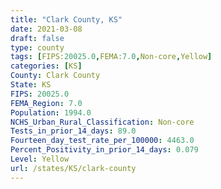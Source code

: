 ```yaml
---
title: "Clark County, KS"
date: 2021-03-08
draft: false
type: county
tags: [FIPS:20025.0,FEMA:7.0,Non-core,Yellow]
categories: [KS]
County: Clark County
State: KS
FIPS: 20025.0
FEMA_Region: 7.0
Population: 1994.0
NCHS_Urban_Rural_Classification: Non-core
Tests_in_prior_14_days: 89.0
Fourteen_day_test_rate_per_100000: 4463.0
Percent_Positivity_in_prior_14_days: 0.079
Level: Yellow
url: /states/KS/clark-county
---
```



